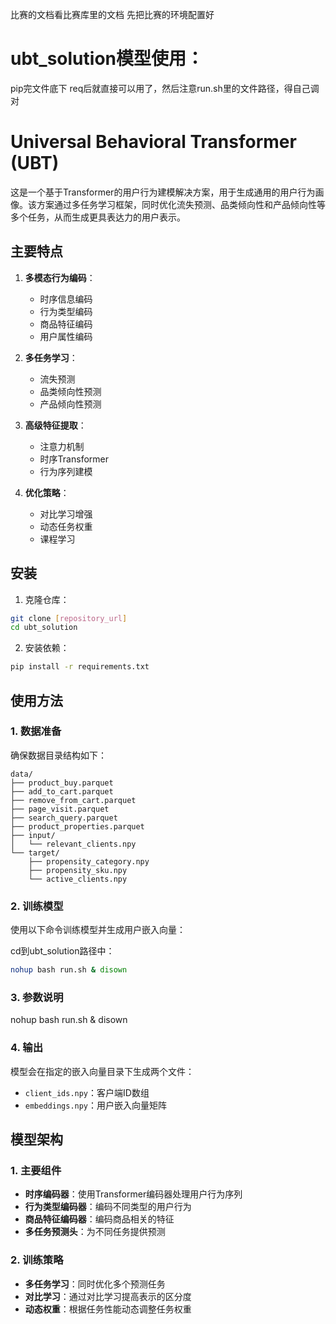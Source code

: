 比赛的文档看比赛库里的文档
先把比赛的环境配置好





# ubt_solution模型使用：

pip完文件底下 req后就直接可以用了，然后注意run.sh里的文件路径，得自己调对





# Universal Behavioral Transformer (UBT)

这是一个基于Transformer的用户行为建模解决方案，用于生成通用的用户行为画像。该方案通过多任务学习框架，同时优化流失预测、品类倾向性和产品倾向性等多个任务，从而生成更具表达力的用户表示。

## 主要特点

1. **多模态行为编码**：
   - 时序信息编码
   - 行为类型编码
   - 商品特征编码
   - 用户属性编码

2. **多任务学习**：
   - 流失预测
   - 品类倾向性预测
   - 产品倾向性预测

3. **高级特征提取**：
   - 注意力机制
   - 时序Transformer
   - 行为序列建模

4. **优化策略**：
   - 对比学习增强
   - 动态任务权重
   - 课程学习

## 安装

1. 克隆仓库：
```bash
git clone [repository_url]
cd ubt_solution
```

2. 安装依赖：
```bash
pip install -r requirements.txt
```

## 使用方法

### 1. 数据准备

确保数据目录结构如下：
```
data/
├── product_buy.parquet
├── add_to_cart.parquet
├── remove_from_cart.parquet
├── page_visit.parquet
├── search_query.parquet
├── product_properties.parquet
├── input/
│   └── relevant_clients.npy
└── target/
    ├── propensity_category.npy
    ├── propensity_sku.npy
    └── active_clients.npy
```

### 2. 训练模型

使用以下命令训练模型并生成用户嵌入向量：

cd到ubt_solution路径中：
```bash
nohup bash run.sh & disown
```

### 3. 参数说明

nohup bash run.sh & disown

### 4. 输出

模型会在指定的嵌入向量目录下生成两个文件：
- `client_ids.npy`：客户端ID数组
- `embeddings.npy`：用户嵌入向量矩阵

## 模型架构

### 1. 主要组件

- **时序编码器**：使用Transformer编码器处理用户行为序列
- **行为类型编码器**：编码不同类型的用户行为
- **商品特征编码器**：编码商品相关的特征
- **多任务预测头**：为不同任务提供预测

### 2. 训练策略

- **多任务学习**：同时优化多个预测任务
- **对比学习**：通过对比学习提高表示的区分度
- **动态权重**：根据任务性能动态调整任务权重




